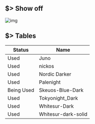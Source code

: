 ## $> Show off
![img](https://i.ibb.co/S0hGNRj/image.png)

## $> Tables
|Status|Name|
|---|---|
|Used|Juno|
|Used|nickos|
|Used|Nordic Darker|
|Used|Palenight|
|Being Used|Skeuos-Blue-Dark|
|Used|Tokyonight_Dark|
|Used|Whitesur-Dark|
|Used|Whitesur-dark-solid|
